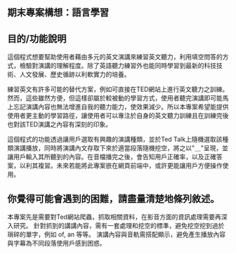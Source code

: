 ## 期末專案構想：語言學習

## 目的/功能說明

這個程式想要幫助使用者藉由多元的英文演講來練習英文聽力，利用填空問答的方式，檢驗對演講的理解程度。除了英語聽力練習外也能同時學習到最新的科技技術、人文發展、歷史循跡以利軟實力的培養。

練習英文有許多可能的替代方案，例如可直接在TED網站上進行英文聽力之訓練。然而，這些雖然方便，但這樣卻屬於較被動的學習方式，使用者聽完演講即可能馬上忘記演講內容也無法增進自我的聽力能力，使效果減少。所以本專案希望能提供使用者更主動的學習路徑，讓使用者可以專注於自身的英文聽力訓練且在訓練完後也對該TED演講之內容有深刻的印象。

這個程式的功能透過讓用戶選取有興趣的演講種類，並於Ted Talk上隨機選取該種類演講播放，同時將演講內文存取下來於適當段落隨機挖空，將之以"＿"呈現，並讓用戶輸入其所聽到的內容。在音檔播完之後，會告知用戶正確率，以及正確答案，以利其複習。未來若能將此專案嵌在網頁前端中，或許更能讓用戶方便操作使用。

## 你覺得可能會遇到的困難，請盡量清楚地條列敘述。

本專案先是需要對Ted網站爬蟲，抓取相關資料，在影音方面的資訊處理需要再深入研究。
針對抓到的講講內容，需有一套處理和挖空的標準，避免挖空挖到過於瑣碎的單字，例如 of, an 等等。
演講內容與音軌需搭配顯示，避免產生播放內容與字幕為不同段落使用戶感到困惑。

